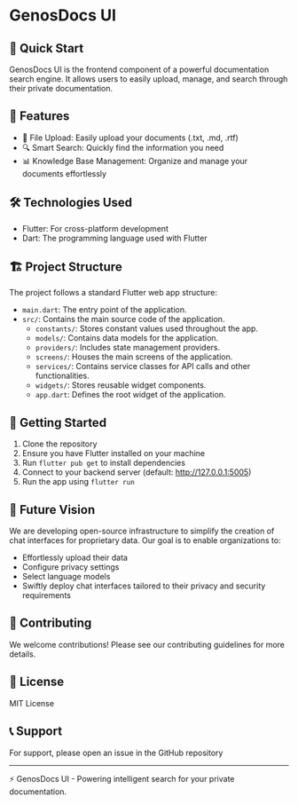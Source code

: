 # GenosDocs UI

## 🚀 Quick Start

GenosDocs UI is the frontend component of a powerful documentation search engine. It allows users to easily upload, manage, and search through their private documentation.

## 🌟 Features

- 📁 File Upload: Easily upload your documents (.txt, .md, .rtf)
- 🔍 Smart Search: Quickly find the information you need
- 📊 Knowledge Base Management: Organize and manage your documents effortlessly

## 🛠 Technologies Used

- Flutter: For cross-platform development
- Dart: The programming language used with Flutter

## 🏗 Project Structure

The project follows a standard Flutter web app structure:

- `main.dart`: The entry point of the application.
- `src/`: Contains the main source code of the application.
  - `constants/`: Stores constant values used throughout the app.
  - `models/`: Contains data models for the application.
  - `providers/`: Includes state management providers.
  - `screens/`: Houses the main screens of the application.
  - `services/`: Contains service classes for API calls and other functionalities.
  - `widgets/`: Stores reusable widget components.
  - `app.dart`: Defines the root widget of the application.

## 🚀 Getting Started

1. Clone the repository
2. Ensure you have Flutter installed on your machine
3. Run `flutter pub get` to install dependencies
4. Connect to your backend server (default: http://127.0.0.1:5005)
5. Run the app using `flutter run`

## 🔮 Future Vision

We are developing open-source infrastructure to simplify the creation of chat interfaces for proprietary data. Our goal is to enable organizations to:

- Effortlessly upload their data
- Configure privacy settings
- Select language models
- Swiftly deploy chat interfaces tailored to their privacy and security requirements

## 🤝 Contributing

We welcome contributions! Please see our contributing guidelines for more details.

## 📜 License

MIT License

## 📞 Support

For support, please open an issue in the GitHub repository

---

⚡️ GenosDocs UI - Powering intelligent search for your private documentation.